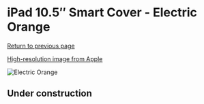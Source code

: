 # iPad 10.5″ Smart Cover - Electric Orange

[Return to previous page](/ipad_pro105)

[High-resolution image from Apple](https://store.storeimages.cdn-apple.com/8756/as-images.apple.com/is/MJM83?wid=4500&hei=4500&fmt=png)

<div style="width: 512px"><img src="/almost_uncompressed/MJM83.webp" alt="Electric Orange"></div>

## Under construction
